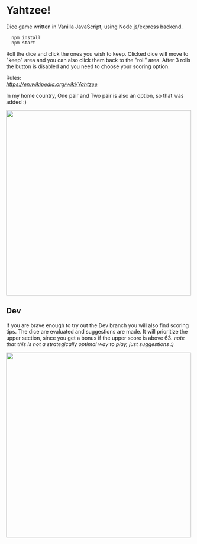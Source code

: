 # Yahtzee!

Dice game written in Vanilla JavaScript, using Node.js/express backend.

```
  npm install
  npm start
```


Roll the dice and click the ones you wish to keep. Clicked dice will move to "keep" area and you can also click them back to the "roll" area.
After 3 rolls the button is disabled and you need to choose your scoring option.

Rules: \
*https://en.wikipedia.org/wiki/Yahtzee*

In my home country, One pair and Two pair is also an option, so that was added :)

<img src="https://user-images.githubusercontent.com/90894009/203942088-df196692-e0ed-42f2-9899-a7e3f6f5d024.png" width="500" />

## Dev

If you are brave enough to try out the Dev branch you will also find scoring tips. The dice are evaluated and suggestions are made. It will prioritize the upper section, since you get a bonus if the upper score is above 63.
*note that this is not a strategically optimal way to play, just suggestions :)*

<img src="https://user-images.githubusercontent.com/90894009/203974323-f731a0ea-bbef-468a-b191-5b4c40e5bf41.png" width="500" />
